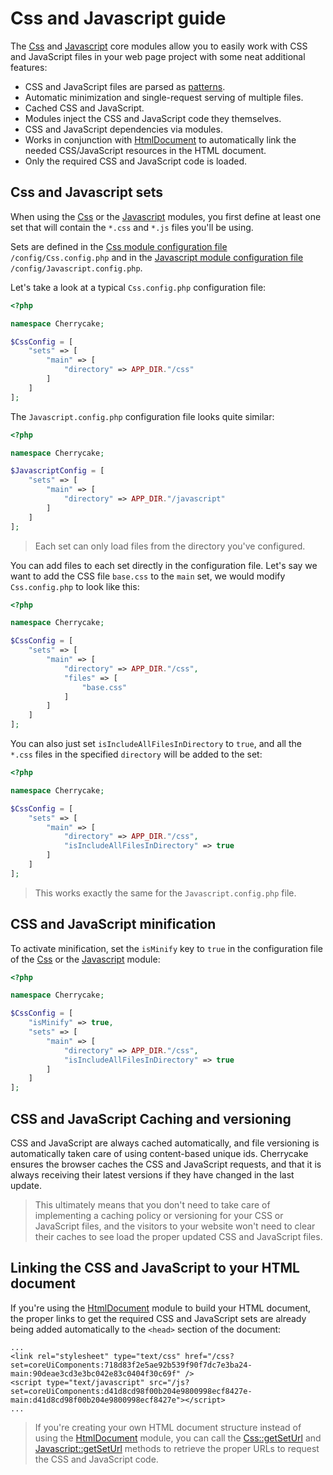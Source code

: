 # Css and Javascript guide

The [Css](../../reference/core-modules/css/) and [Javascript](../../reference/core-modules/javascript/) core modules allow you to easily work with CSS and JavaScript files in your web page project with some neat additional features:

* CSS and JavaScript files are parsed as [patterns](../../architecture/patterns/).
* Automatic minimization and single-request serving of multiple files.
* Cached CSS and JavaScript.
* Modules inject the CSS and JavaScript code they themselves.
* CSS and JavaScript dependencies via modules.
* Works in conjunction with [HtmlDocument](../../reference/core-modules/htmldocument/) to automatically link the needed CSS/JavaScript resources in the HTML document.
* Only the required CSS and JavaScript code is loaded.

## Css and Javascript sets

When using the [Css](../../reference/core-modules/css/) or the [Javascript](../../reference/core-modules/javascript/) modules, you first define at least one set that will contain the `*.css` and `*.js` files you'll be using.

Sets are defined in the [Css module configuration file](../../reference/core-modules/css/#configuration) `/config/Css.config.php` and in the [Javascript module configuration file](../../reference/core-modules/javascript/#configuration) `/config/Javascript.config.php`.

Let's take a look at a typical `Css.config.php` configuration file:

```php
<?php

namespace Cherrycake;

$CssConfig = [
    "sets" => [
        "main" => [
            "directory" => APP_DIR."/css"
        ]
    ]
];
```

The `Javascript.config.php` configuration file looks quite similar:

```php
<?php

namespace Cherrycake;

$JavascriptConfig = [
    "sets" => [
        "main" => [
            "directory" => APP_DIR."/javascript"
        ]
    ]
];
```

> Each set can only load files from the directory you've configured.

You can add files to each set directly in the configuration file. Let's say we want to add the CSS file `base.css` to the `main` set, we would modify `Css.config.php` to look like this:

```php
<?php

namespace Cherrycake;

$CssConfig = [
    "sets" => [
        "main" => [
            "directory" => APP_DIR."/css",
            "files" => [
                "base.css"
            ]
        ]
    ]
];
```

You can also just set `isIncludeAllFilesInDirectory` to `true`, and all the `*.css` files in the specified `directory` will be added to the set:

```php
<?php

namespace Cherrycake;

$CssConfig = [
    "sets" => [
        "main" => [
            "directory" => APP_DIR."/css",
            "isIncludeAllFilesInDirectory" => true
        ]
    ]
];
```

> This works exactly the same for the `Javascript.config.php` file.

## CSS and JavaScript minification

To activate minification, set the `isMinify` key to `true` in the configuration file of the [Css](../../reference/core-modules/css/#configuration) or the [Javascript](../../reference/core-modules/javascript/#configuration) module:

```php
<?php

namespace Cherrycake;

$CssConfig = [
    "isMinify" => true,
    "sets" => [
        "main" => [
            "directory" => APP_DIR."/css",
            "isIncludeAllFilesInDirectory" => true
        ]
    ]
];
```

## CSS and JavaScript Caching and versioning

CSS and JavaScript are always cached automatically, and file versioning is automatically taken care of using content-based unique ids. Cherrycake ensures the browser caches the CSS and JavaScript requests, and that it is always receiving their latest versions if they have changed in the last update.

> This ultimately means that you don't need to take care of implementing a caching policy or versioning for your CSS or JavaScript files, and the visitors to your website won't need to clear their caches to see load the proper updated CSS and JavaScript files.

## Linking the CSS and JavaScript to your HTML document

If you're using the [HtmlDocument](../htmldocument-guide.md) module to build your HTML document, the proper links to get the required CSS and JavaScript sets are already being added automatically to the `<head>` section of the document:

```markup
...
<link rel="stylesheet" type="text/css" href="/css?set=coreUiComponents:718d83f2e5ae92b539f90f7dc7e3ba24-main:90deae3cd3e3bc042e83c0404f30c69f" />
<script type="text/javascript" src="/js?set=coreUiComponents:d41d8cd98f00b204e9800998ecf8427e-main:d41d8cd98f00b204e9800998ecf8427e"></script>
...
```

> If you're creating your own HTML document structure instead of using the [HtmlDocument](../htmldocument-guide.md) module, you can call the [Css::getSetUrl](../../reference/core-modules/css/css-methods.md#getseturl) and [Javascript::getSetUrl](../../reference/core-modules/javascript/javascript-methods.md#getseturl) methods to retrieve the proper URLs to request the CSS and JavaScript code.

